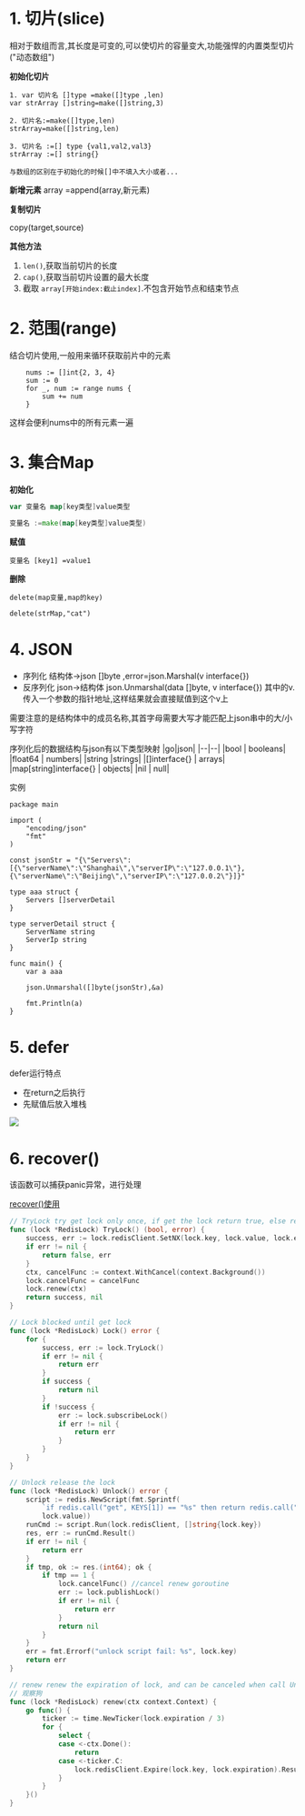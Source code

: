 # 1. 切片(slice)

相对于数组而言,其长度是可变的,可以使切片的容量变大,功能强悍的内置类型切片("动态数组")

**初始化切片**

```
1. var 切片名 []type =make([]type ,len)
var strArray []string=make([]string,3)

2. 切片名:=make([]type,len)
strArray=make([]string,len)

3. 切片名 :=[] type {val1,val2,val3}
strArray :=[] string{}

与数组的区别在于初始化的时候[]中不填入大小或者...
```

**新增元素**
array =append(array,新元素)

**复制切片**

copy(target,source)


**其他方法**

1. `len()`,获取当前切片的长度
2. `cap()`,获取当前切片设置的最大长度
3. 截取 `array[开始index:截止index]`.不包含开始节点和结束节点

# 2. 范围(range)

结合切片使用,一般用来循环获取前片中的元素

```
    nums := []int{2, 3, 4}
    sum := 0
    for _, num := range nums {
        sum += num
    }
```
这样会便利nums中的所有元素一遍


# 3. 集合Map

**初始化**
```go
var 变量名 map[key类型]value类型

变量名 :=make(map[key类型]value类型)
```

**赋值**

`变量名 [key1] =value1`

**删除**

`delete(map变量,map的key)`

```
delete(strMap,"cat")
```


# 4. JSON
+ 序列化
  结构体->json
  []byte ,error=json.Marshal(v interface{})
+ 反序列化
  json->结构体
  json.Unmarshal(data []byte, v interface{})
  其中的v.传入一个参数的指针地址,这样结果就会直接赋值到这个v上

需要注意的是结构体中的成员名称,其首字母需要大写才能匹配上json串中的大/小写字符

序列化后的数据结构与json有以下类型映射
|go|json|
|--|--|
|bool   |  booleans|
|float64 | numbers|
|string  |strings|
|[]interface{} | arrays|
|map[string]interface{}  | objects|
|nil  |  null|

实例
```
package main

import (
	"encoding/json"
	"fmt"
)

const jsonStr = "{\"Servers\":[{\"serverName\":\"Shanghai\",\"serverIP\":\"127.0.0.1\"},{\"serverName\":\"Beijing\",\"serverIP\":\"127.0.0.2\"}]}"

type aaa struct {
	Servers []serverDetail
}

type serverDetail struct {
	ServerName string
	ServerIp string
}

func main() {
	var a aaa

	json.Unmarshal([]byte(jsonStr),&a)

	fmt.Println(a)
}
```

# 5. defer

defer运行特点

- 在return之后执行
- 先赋值后放入堆栈

![](https://coderymy-image.oss-cn-beijing.aliyuncs.com/picgo/20230131155707.png)

# 6. recover()

该函数可以捕获panic异常，进行处理	

[recover()使用](https://blog.csdn.net/xlh1121079556/article/details/117984222)





```go
// TryLock try get lock only once, if get the lock return true, else return false
func (lock *RedisLock) TryLock() (bool, error) {
	success, err := lock.redisClient.SetNX(lock.key, lock.value, lock.expiration).Result()
	if err != nil {
		return false, err
	}
	ctx, cancelFunc := context.WithCancel(context.Background())
	lock.cancelFunc = cancelFunc
	lock.renew(ctx)
	return success, nil
}

// Lock blocked until get lock
func (lock *RedisLock) Lock() error {
	for {
		success, err := lock.TryLock()
		if err != nil {
			return err
		}
		if success {
			return nil
		}
		if !success {
			err := lock.subscribeLock()
			if err != nil {
				return err
			}
		}
	}
}

// Unlock release the lock
func (lock *RedisLock) Unlock() error {
	script := redis.NewScript(fmt.Sprintf(
		`if redis.call("get", KEYS[1]) == "%s" then return redis.call("del", KEYS[1]) else return 0 end`,
		lock.value))
	runCmd := script.Run(lock.redisClient, []string{lock.key})
	res, err := runCmd.Result()
	if err != nil {
		return err
	}
	if tmp, ok := res.(int64); ok {
		if tmp == 1 {
			lock.cancelFunc() //cancel renew goroutine
			err := lock.publishLock()
			if err != nil {
				return err
			}
			return nil
		}
	}
	err = fmt.Errorf("unlock script fail: %s", lock.key)
	return err
}

// renew renew the expiration of lock, and can be canceled when call Unlock
// 观察狗
func (lock *RedisLock) renew(ctx context.Context) {
	go func() {
		ticker := time.NewTicker(lock.expiration / 3)
		for {
			select {
			case <-ctx.Done():
				return
			case <-ticker.C:
				lock.redisClient.Expire(lock.key, lock.expiration).Result()
			}
		}
	}()
}

```

